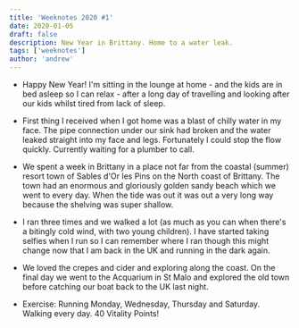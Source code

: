 ```yaml
---
title: 'Weeknotes 2020 #1'
date: 2020-01-05
draft: false
description: New Year in Brittany. Home to a water leak.
tags: ['weeknotes']
author: 'andrew'
---
```


-   Happy New Year! I'm sitting in the lounge at home - and the kids are in bed asleep so I can relax - after a long day of travelling and looking after our kids whilst tired from lack of sleep.

-   First thing I received when I got home was a blast of chilly water in my face. The pipe connection under our sink had broken and the water leaked straight into my face and legs. Fortunately I could stop the flow quickly. Currently waiting for a plumber to call.

-   We spent a week in Brittany in a place not far from the coastal (summer) resort town of Sables d'Or les Pins on the North coast of Brittany. The town had an enormous and gloriously golden sandy beach which we went to every day. When the tide was out it was out a very long way because the shelving was super shallow.

-   I ran three times and we walked a lot (as much as you can when there's a bitingly cold wind, with two young children). I have started taking selfies when I run so I can remember where I ran though this might change now that I am back in the UK and running in the dark again.

-   We loved the crepes and cider and exploring along the coast. On the final day we went to the Acquarium in St Malo and explored the old town before catching our boat back to the UK last night.

-   Exercise: Running Monday, Wednesday, Thursday and Saturday. Walking every day. 40 Vitality Points!

